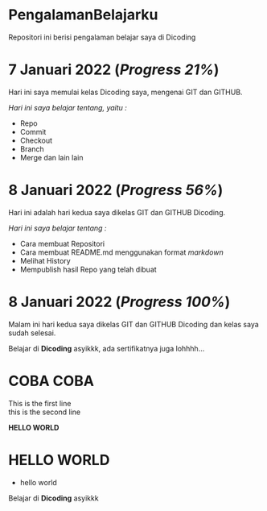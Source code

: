 # PengalamanBelajarku
Repositori ini berisi pengalaman belajar saya di Dicoding

7 Januari 2022 (*Progress 21%*)
==
Hari ini saya memulai kelas Dicoding saya, mengenai GIT dan GITHUB.

*Hari ini saya belajar tentang, yaitu :*
- Repo
- Commit
- Checkout
- Branch
- Merge dan lain lain

8 Januari 2022 (*Progress 56%*)
==
Hari ini adalah hari kedua saya dikelas GIT dan GITHUB Dicoding.

*Hari ini saya belajar tentang :*
- Cara membuat Repositori
- Cara membuat README.md menggunakan format *markdown*
- Melihat History
- Mempublish hasil Repo yang telah dibuat

8 Januari 2022 (*Progress 100%*)
==
Malam ini hari kedua saya dikelas GIT dan GITHUB Dicoding dan kelas saya sudah selesai.

Belajar di **Dicoding** asyikkk, ada sertifikatnya juga lohhhh...

COBA COBA
==
This is the first line <br>
this is the second line

**HELLO WORLD**
# HELLO WORLD
* hello world 

Belajar di **Dicoding** asyikkk
